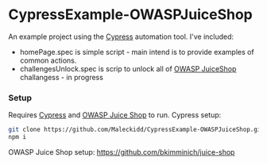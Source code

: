 # CypressExample-OWASPJuiceShop
An example project using the [Cypress][cypress] automation tool. I've included:

- homePage.spec is simple script - main intend is to provide examples of common actions. 
- challengesUnlock.spec is scrip to unlock all of [OWASP JuiceShop][OWASPJS] challangess - in progress

### Setup
Requires [Cypress][cypress] and [OWASP Juice Shop](https://github.com/bkimminich/juice-shop) to run.
Cypress setup:
```sh
git clone https://github.com/Maleckidd/CypressExample-OWASPJuiceShop.git
npm i
```
OWASP Juice Shop setup: https://github.com/bkimminich/juice-shop

   [cypress]: <https://www.cypress.io/>
   [OWASPJS]: <https://owasp.org/www-project-juice-shop/>
